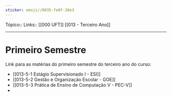 ```yaml
---
sticker: emoji//0035-fe0f-20e3
---
```

Tópico::
Links:: [[000 UFT]] [[013 - Terceiro Ano]]

---

# Primeiro Semestre

Link para as matérias do primeiro semestre do terceiro ano do curso:

- [[013-5-1 Estágio Supervisionado I - ESI]]
- [[013-5-2 Gestão e Organização Escolar - GOE]]
- [[013-5-3 Prática de Ensino de Computação V - PEC-V]]
- 